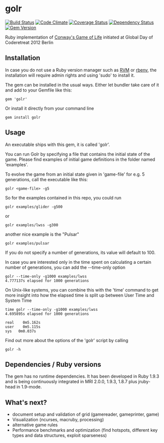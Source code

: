 golr
====

[![Build Status](https://travis-ci.org/mkrogemann/golr.png)](https://travis-ci.org/mkrogemann/golr)
[![Code Climate](https://codeclimate.com/github/mkrogemann/golr.png)](https://codeclimate.com/github/mkrogemann/golr)
[![Coverage Status](https://coveralls.io/repos/mkrogemann/golr/badge.png?branch=master)](https://coveralls.io/r/mkrogemann/golr)
[![Dependency Status](https://gemnasium.com/mkrogemann/golr.png)](https://gemnasium.com/mkrogemann/golr)
[![Gem Version](https://badge.fury.io/rb/golr.png)](http://badge.fury.io/rb/golr)

Ruby implementation of [Conway's Game of Life](http://en.wikipedia.org/wiki/Conway%27s_Game_of_Life) initiated at Global Day of Coderetreat 2012 Berlin

Installation
------------

In case you do not use a Ruby version manager such as [RVM](https://github.com/wayneeseguin/rvm) or [rbenv](https://github.com/sstephenson/rbenv), the installation will require admin rights and using 'sudo' to install it.

The gem can be installed in the usual ways. Either let bundler take care of it and add to your Gemfile like this:

    gem 'golr'

Or install it directly from your command line

    gem install golr

Usage
-----

An executable ships with this gem, it is called 'golr'.

You can run Golr by specifying a file that contains the initial state of the game. Please find examples of initial game definitions in the folder named 'examples'.

To evolve the game from an initial state given in 'game-file' for e.g. 5 generations, call the executable like this:

    golr <game-file> -g5

So for the examples contained in this repo, you could run

    golr examples/glider -g500

or

    golr examples/lwss -g300

another nice example is the "Pulsar"

    golr examples/pulsar

If you do not specify a number of generations, its value will default to 100.

In case you are interested only in the time spent on calculating a certain number of generations, you can add the --time-only option

    golr --time-only -g1000 examples/lwss
    4.777137s elapsed for 1000 generations

On Unix-like systems, you can combine this with the 'time' command to get more insight into how the elapsed time is split up between User Time and System Time

    time golr --time-only -g1000 examples/lwss
    4.695895s elapsed for 1000 generations

    real	0m5.162s
    user	0m5.115s
    sys	  0m0.037s


Find out more about the options of the 'golr' script by calling

    golr -h


Dependencies / Ruby versions
----------------------------

The gem has no runtime dependencies. It has been developed in Ruby 1.9.3 and is being continuously integrated in MRI 2.0.0, 1.9.3, 1.8.7 plus jruby-head in 1.9-mode.

What's next?
------------

- document setup and validation of grid (gamereader, gameprinter, game)
- Visualization (ncurses, macruby, processing)
- alternative game rules
- Performance benchmarks and optimization (find hotspots, different key types and data structures, exploit sparseness)

